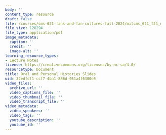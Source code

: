 ```yaml
---
body: ''
content_type: resource
draft: false
file: /courses/cms-621-fans-and-fan-cultures-fall-2024/mitcms_621_f24_oralhist.pdf
file_size: 128294
file_type: application/pdf
image_metadata:
  caption: ''
  credit: ''
  image-alt: ''
learning_resource_types:
- Lecture Notes
license: https://creativecommons.org/licenses/by-nc-sa/4.0/
resourcetype: Document
title: Oral and Personal Histories Slides
uid: 32edfdf1-ccf7-4ba1-886d-051a4f6300e5
video_files:
  archive_url: ''
  video_captions_file: ''
  video_thumbnail_file: ''
  video_transcript_file: ''
video_metadata:
  video_speakers: ''
  video_tags: ''
  youtube_description: ''
  youtube_id: ''
---
```

